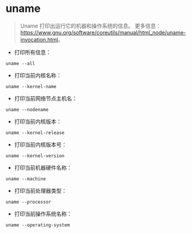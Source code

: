 # uname

> Uname 打印出运行它的机器和操作系统的信息。
> 更多信息：<https://www.gnu.org/software/coreutils/manual/html_node/uname-invocation.html>。

- 打印所有信息：

`uname --all`

- 打印当前内核名称：

`uname --kernel-name`

- 打印当前网络节点主机名：

`uname --nodename`

- 打印当前内核版本：

`uname --kernel-release`

- 打印当前内核版本号：

`uname --kernel-version`

- 打印当前机器硬件名称：

`uname --machine`

- 打印当前处理器类型：

`uname --processor`

- 打印当前操作系统名称：

`uname --operating-system`